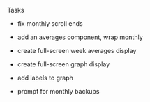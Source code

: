 Tasks
- fix monthly scroll ends
- add an averages component, wrap monthly

- create full-screen week averages display
- create full-screen graph display

- add labels to graph
- prompt for monthly backups
